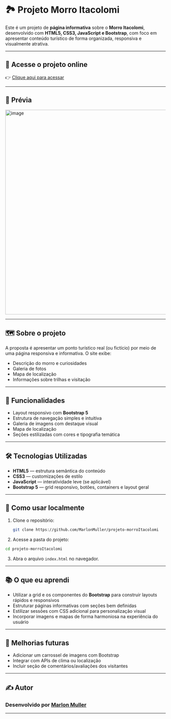 # 🏞️ Projeto Morro Itacolomi

Este é um projeto de **página informativa** sobre o **Morro Itacolomi**, desenvolvido com **HTML5, CSS3, JavaScript e Bootstrap**, com foco em apresentar conteúdo turístico de forma organizada, responsiva e visualmente atrativa.

---

## 🔗 Acesse o projeto online

👉 [Clique aqui para acessar](https://marlonmuller.github.io/projeto-morroItacolomi/index.html)

---

## 📸 Prévia

<img width="641" alt="image" src="https://github.com/user-attachments/assets/5c69715d-b6f3-4c89-999c-56658d56c369" />



---

## 🗺️ Sobre o projeto

A proposta é apresentar um ponto turístico real (ou fictício) por meio de uma página responsiva e informativa. O site exibe:
- Descrição do morro e curiosidades
- Galeria de fotos
- Mapa de localização
- Informações sobre trilhas e visitação

---

## 🚀 Funcionalidades

- Layout responsivo com **Bootstrap 5**
- Estrutura de navegação simples e intuitiva
- Galeria de imagens com destaque visual
- Mapa de localização
- Seções estilizadas com cores e tipografia temática

---

## 🛠️ Tecnologias Utilizadas

- **HTML5** — estrutura semântica do conteúdo  
- **CSS3** — customizações de estilo  
- **JavaScript** — interatividade leve (se aplicável)  
- **Bootstrap 5** — grid responsivo, botões, containers e layout geral

---

## 📂 Como usar localmente

1. Clone o repositório:
   ```bash
   git clone https://github.com/MarlonMuller/projeto-morroItacolomi
   ```
2. Acesse a pasta do projeto:
```bash
cd projeto-morroItacolomi
```
3. Abra o arquivo `index.html` no navegador.

---

## 📚 O que eu aprendi

- Utilizar a grid e os componentes do **Bootstrap** para construir layouts rápidos e responsivos  
- Estruturar páginas informativas com seções bem definidas  
- Estilizar sessões com CSS adicional para personalização visual  
- Incorporar imagens e mapas de forma harmoniosa na experiência do usuário

---

## 📌 Melhorias futuras

- Adicionar um carrossel de imagens com Bootstrap  
- Integrar com APIs de clima ou localização  
- Incluir seção de comentários/avaliações dos visitantes

---

## ✍️ Autor

### Desenvolvido por **[Marlon Muller](https://github.com/MarlonMuller)**

---
